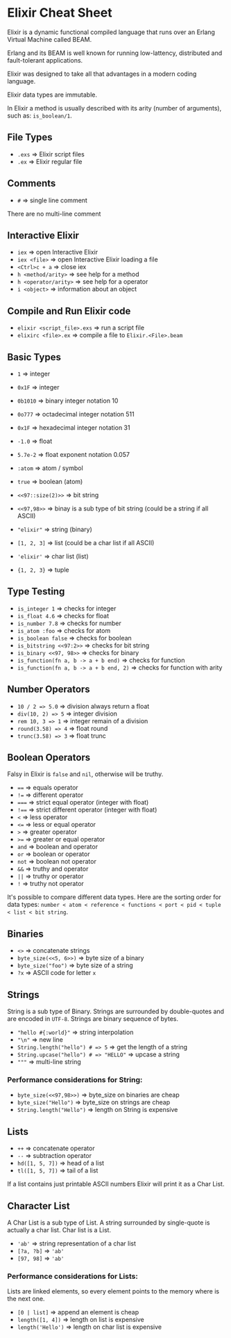 # Elixir Cheat Sheet

Elixir is a dynamic functional compiled language that runs over an Erlang Virtual Machine called BEAM.

Erlang and its BEAM is well known for running low-lattency, distributed and fault-tolerant applications.

Elixir was designed to take all that advantages in a modern coding language.

Elixir data types are immutable.

In Elixir a method is usually described with its arity (number of arguments), such as: `is_boolean/1`.

## File Types

- `.exs` => Elixir script files
- `.ex` => Elixir regular file

## Comments

- `#` => single line comment

There are no multi-line comment

## Interactive Elixir

- `iex` => open Interactive Elixir
- `iex <file>` => open Interactive Elixir loading a file
- `<Ctrl>c + a` => close iex
- `h <method/arity>` => see help for a method
- `h <operator/arity>` => see help for a operator
- `i <object>` => information about an object

## Compile and Run Elixir code

- `elixir <script_file>.exs` => run a script file
- `elixirc <file>.ex` => compile a file to `Elixir.<File>.beam`

## Basic Types

- `1` => integer
- `0x1F` => integer
- `0b1010` => binary integer notation 10
- `0o777` => octadecimal integer notation 511
- `0x1F` => hexadecimal integer notation 31

- `-1.0` => float
- `5.7e-2` => float exponent notation 0.057

- `:atom` => atom / symbol

- `true` => boolean (atom)

- `<<97::size(2)>>` => bit string
- `<<97,98>>` => binay is a sub type of bit string (could be a string if all ASCII)
- `"elixir"` => string (binary)

- `[1, 2, 3]` => list (could be a char list if all ASCII)
- `'elixir'` => char list (list)

- `{1, 2, 3}` => tuple

## Type Testing

- `is_integer 1` => checks for integer
- `is_float 4.6` => checks for float
- `is_number 7.8` => checks for number
- `is_atom :foo` => checks for atom
- `is_boolean false` => checks for boolean
- `is_bitstring <<97:2>>` => checks for bit string
- `is_binary <<97, 98>>` => checks for binary
- `is_function(fn a, b -> a + b end)` => checks for function
- `is_function(fn a, b -> a + b end, 2)` => checks for function with arity

## Number Operators

- `10 / 2 => 5.0` => division always return a float
- `div(10, 2) => 5` => integer division
- `rem 10, 3 => 1` => integer remain of a division
- `round(3.58) => 4` => float round
- `trunc(3.58) => 3` => float trunc

## Boolean Operators

Falsy in Elixir is `false` and `nil`, otherwise will be truthy.

- `==` => equals operator
- `!=` => different operator
- `===` => strict equal operator (integer with float)
- `!==` => strict different operator (integer with float)
- `<` => less operator
- `<=` => less or equal operator
- `>` => greater operator
- `>=` => greater or equal operator
- `and` => boolean and operator
- `or` => boolean or operator
- `not` => boolean not operator
- `&&` => truthy and operator
- `||` => truthy or operator
- `!` => truthy not operator

It's possible to compare different data types. Here are the sorting order for data types: `number < atom < reference < functions < port < pid < tuple < list < bit string`.

## Binaries

- `<>` => concatenate strings
- `byte_size(<<5, 6>>)` => byte size of a binary
- `byte_size("foo")` => byte size of a string
- `?x` => ASCII code for letter `x`

## Strings

String is a sub type of Binary. Strings are surrounded by double-quotes and are encoded in `UTF-8`. Strings are binary sequence of bytes.

- `"hello #{:world}"` => string interpolation
- `"\n"` => new line
- `String.length("hello") # => 5` => get the length of a string
- `String.upcase("hello") # => "HELLO"` => upcase a string
- `"""` => multi-line string

### Performance considerations for String:

- `byte_size(<<97,98>>)` => byte_size on binaries are cheap
- `byte_size("Hello")` => byte_size on strings are cheap
- `String.length("Hello")` => length on String is expensive

## Lists

- `++` => concatenate operator
- `--` => subtraction operator
- `hd([1, 5, 7])` => head of a list
- `tl([1, 5, 7])` => tail of a list

If a list contains just printable ASCII numbers Elixir will print it as a Char List.

## Character List

A Char List is a sub type of List. A string surrounded by single-quote is actually a char list. Char list is a List.

- `'ab'` => string representation of a char list
- `[?a, ?b]` => `'ab'`
- `[97, 98]` => `'ab'`

### Performance considerations for Lists:

Lists are linked elements, so every element points to the memory where is the next one.

- `[0 | list]` => append an element is cheap
- `length([1, 4])` => length on list is expensive
- `length('Hello')` => length on char list is expensive
